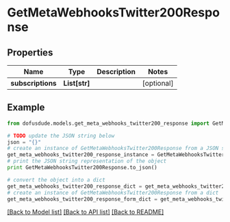 # GetMetaWebhooksTwitter200Response


## Properties

Name | Type | Description | Notes
------------ | ------------- | ------------- | -------------
**subscriptions** | **List[str]** |  | [optional] 

## Example

```python
from dofusdude.models.get_meta_webhooks_twitter200_response import GetMetaWebhooksTwitter200Response

# TODO update the JSON string below
json = "{}"
# create an instance of GetMetaWebhooksTwitter200Response from a JSON string
get_meta_webhooks_twitter200_response_instance = GetMetaWebhooksTwitter200Response.from_json(json)
# print the JSON string representation of the object
print GetMetaWebhooksTwitter200Response.to_json()

# convert the object into a dict
get_meta_webhooks_twitter200_response_dict = get_meta_webhooks_twitter200_response_instance.to_dict()
# create an instance of GetMetaWebhooksTwitter200Response from a dict
get_meta_webhooks_twitter200_response_form_dict = get_meta_webhooks_twitter200_response.from_dict(get_meta_webhooks_twitter200_response_dict)
```
[[Back to Model list]](../README.md#documentation-for-models) [[Back to API list]](../README.md#documentation-for-api-endpoints) [[Back to README]](../README.md)


